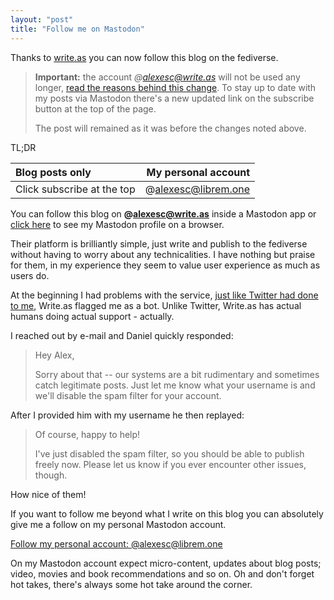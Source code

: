 ```yaml
---
layout: "post"
title: "Follow me on Mastodon"
---
```


Thanks to [write.as][1] you can now follow this blog on the fediverse.

<!--more-->


> **Important:** the account *@alexesc@write.as* will not be used any longer, [read the reasons behind this change][ch]. To stay up to date with my posts via Mastodon there's a new updated link on the subscribe button at the top of the page.
> 
> The post will remained as it was before the changes noted above.

[ch]: https://alex-esc.github.io/posts/follow-the-blog-on-mastodon.html

TL;DR

| Blog posts only   | My personal account |
|:------------------|--------------------:|
| Click subscribe at the top | @alexesc@librem.one |


You can follow this blog on **@alexesc@write.as** inside a Mastodon app or [click here][2] to see my Mastodon profile on a browser.

[1]: https://write.as/about
[2]: https://social.librem.one/@alexesc/102565891769389694

Their platform is brilliantly simple, just write and publish to the fediverse without having to worry about any technicalities. I have nothing but praise for them, in my experience they seem to value user experience as much as users do.

At the beginning I had problems with the service, [just like Twitter had done to me][3], Write.as flagged me as a bot. Unlike Twitter, Write.as has actual humans doing actual support - actually.

I reached out by e-mail and Daniel quickly responded:

> Hey Alex,
> 
> Sorry about that -- our systems are a bit rudimentary and sometimes catch legitimate posts. Just let me know what your username is and we'll disable the spam filter for your account.

After I provided him with my username he then replayed:

> Of course, happy to help!
> 
> I've just disabled the spam filter, so you should be able to publish freely now. Please let us know if you ever encounter other issues, though.

How nice of them!

[3]: https://alex-esc.github.io/posts/twitter-ban.html

If you want to follow me beyond what I write on this blog you can absolutely give me a follow on my personal Mastodon account.

[Follow my personal account: @alexesc@librem.one][4]

[4]: https://social.librem.one/users/alexesc/remote_follow

On my Mastodon account expect micro-content, updates about blog posts; video, movies and book recommendations and so on. Oh and don't forget hot takes, there's always some hot take around the corner.